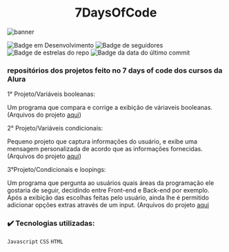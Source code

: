 <h1 align="center"> 7DaysOfCode</h1>

![banner](https://user-images.githubusercontent.com/109393388/193649719-cc622502-7e3f-4c28-a5c1-c5f0cd060c04.jpg)

![Badge em Desenvolvimento](https://img.shields.io/badge/status-Em%20desenvolvimento-orange) ![Badge de seguidores](https://img.shields.io/github/followers/Feehh32)	![Badge de estrelas do repo](https://img.shields.io/github/stars/Feehh32/Projeto-7DaysOfCode) ![Badge da data do último commit](https://img.shields.io/github/last-commit/Feehh32/Projeto-7DaysOfCode)

 <h3>repositórios dos projetos feito no 7 days of code dos cursos da Alura</h3>
 
 1° Projeto/Variáveis booleanas: 
 
 Um programa que compara e corrige a exibição de váriaveis booleanas. (Arquivos do projeto [aqui](https://github.com/Feehh32/Projeto-7DaysOfCode/tree/main/dia_2))

2° Projeto/Variáveis condicionais:

Pequeno projeto que captura informações do usuário, e exibe uma mensagem personalizada de acordo que as informações fornecidas. (Arquivos do projeto [aqui](https://github.com/Feehh32/Projeto-7DaysOfCode/tree/main/dia_2))

3°Projeto/Condicionais e loopings:

Um programa que pergunta ao usuários quais áreas da programação ele gostaria de seguir, decidindo entre Front-end e Back-end por exemplo. Após a exibição das escolhas feitas pelo usuário, ainda lhe é permitido adicionar opções extras através de um input. (Arquivos do projeto [aqui](https://github.com/Feehh32/Projeto-7DaysOfCode/tree/main/dia_3)

<h3>✔️ Tecnologias utilizadas:</h3>

``Javascript``
``CSS``
``HTML``
